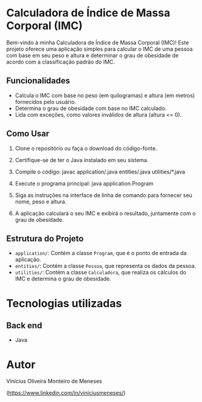 # Calculadora de Índice de Massa Corporal (IMC)

Bem-vindo à minha Calculadora de Índice de Massa Corporal (IMC)! Este projeto oferece uma aplicação simples para calcular o IMC de uma pessoa com base em seu peso e altura e determinar o grau de obesidade de acordo com a classificação padrão do IMC.

## Funcionalidades

- Calcula o IMC com base no peso (em quilogramas) e altura (em metros) fornecidos pelo usuário.
- Determina o grau de obesidade com base no IMC calculado.
- Lida com exceções, como valores inválidos de altura (altura <= 0).

## Como Usar

1. Clone o repositório ou faça o download do código-fonte.

2. Certifique-se de ter o Java instalado em seu sistema.

3. Compile o código:
javac application/.java entities/.java utilities/*.java

4. Execute o programa principal:
java application.Program

5. Siga as instruções na interface de linha de comando para fornecer seu nome, peso e altura.

6. A aplicação calculará o seu IMC e exibirá o resultado, juntamente com o grau de obesidade.

## Estrutura do Projeto

- `application/`: Contém a classe `Program`, que é o ponto de entrada da aplicação.
- `entities/`: Contém a classe `Pessoa`, que representa os dados da pessoa.
- `utilities/`: Contém a classe `Calculadora`, que realiza os cálculos do IMC e determina o grau de obesidade.

# Tecnologias utilizadas
## Back end
- Java

# Autor

Vinícius Oliveira Monteiro de Meneses

(https://www.linkedin.com/in/viníciusmeneses/)
